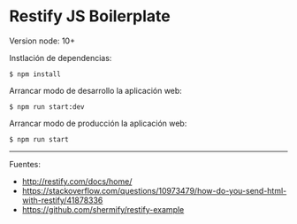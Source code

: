 # Restify JS Boilerplate

Version node: 10+

Instlación de dependencias:

    $ npm install

Arrancar modo de desarrollo la aplicación web:

    $ npm run start:dev

Arrancar modo de producción la aplicación web:

    $ npm run start

---

Fuentes:

+ http://restify.com/docs/home/
+ https://stackoverflow.com/questions/10973479/how-do-you-send-html-with-restify/41878336
+ https://github.com/shermify/restify-example
